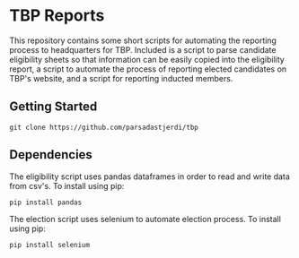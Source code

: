 # TBP Reports
This repository contains some short scripts for automating the reporting process to headquarters for TBP. Included is a script to parse candidate eligibility sheets so that information can be easily copied into the eligibility report, a script to automate the process of reporting elected candidates on TBP's website, and a script for reporting inducted members.

## Getting Started
```
git clone https://github.com/parsadastjerdi/tbp
```

## Dependencies
The eligibility script uses pandas dataframes in order to read and write data from csv's.
To install using pip:
```
pip install pandas
```

The election script uses selenium to automate election process.
To install using pip:
```
pip install selenium
```
